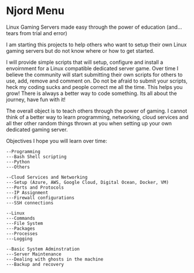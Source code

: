 # Njord Menu
Linux Gaming Servers made easy through the power of education (and... tears from trial and error)

I am starting this projects to help others who want to setup their own Linux gaming servers but do not know where or how to get started.

I will provide simple scripts that will setup, configure and install a envoirnment for a Linux compatible dedicated server game. Over time I believe the community will start submitting their own scripts for others to use, add, remove and comment on. Do not be afraid to submit your scripts, heck my coding sucks and people correct me all the time. This helps you grow!  There is always a better way to code something. Its all about the journey, have fun with it! 

The overall object is to teach others through the power of gaming. I cannot think of a better way to learn programming, networking, cloud services and all ther other random things thrown at you when setting up your own dedicated gaming server.


Objectives I hope you will learn over time:

```
--Programming 
---Bash Shell scripting
---Python
---Others

--Cloud Services and Networking
---Setup (Azure, AWS, Google Cloud, Digital Ocean, Docker, VM)
---Ports and Protocols
---IP Assignment
---Firewall configurations
---SSH connections

--Linux 
---Commands
---File System
---Packages
---Processes
---Logging

--Basic System Adminstration 
---Server Maintenance
---Dealing with ghosts in the machine
---Backup and recovery
```


